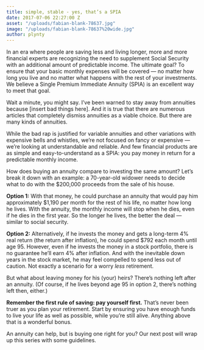 ```yaml
---
title: simple, stable - yes, that’s a SPIA
date: 2017-07-06 22:27:00 Z
asset: "/uploads/fabian-blank-78637.jpg"
image: "/uploads/fabian-blank-78637%20wide.jpg"
author: plynty
---
```


In an era where people are saving less and living longer, more and more financial experts are recognizing the need to supplement Social Security with an additional amount of predictable income. The ultimate goal? To ensure that your basic monthly expenses will be covered — no matter how long you live and no matter what happens with the rest of your investments. We believe a Single Premium Immediate Annuity (SPIA) is an excellent way to meet that goal.

Wait a minute, you might say. I’ve been warned to stay away from annuities because [insert bad things here]. And it is true that there are numerous articles that completely dismiss annuities as a viable choice. But there are many kinds of annuities. 

While the bad rap is justified for variable annuities and other variations with expensive bells and whistles, we’re not focused on fancy or expensive — we’re looking at understandable and reliable. And few financial products are as simple and easy-to-understand as a SPIA: you pay money in return for a predictable monthly income.

How does buying an annuity compare to investing the same amount? Let’s break it down with an example: a 70-year-old widower needs to decide what to do with the $200,000 proceeds from the sale of his house.

**Option 1:** With that money, he could purchase an annuity that would pay him approximately $1,190 per month for the rest of his life, no matter how long he lives. With the annuity, the monthly income will stop when he dies, even if he dies in the first year. So the longer he lives, the better the deal — similar to social security.  

**Option 2:** Alternatively, if he invests the money and gets a long-term 4% real return (the return after inflation), he could spend $792 each month until age 95. However, even if he invests the money in a stock portfolio, there is no guarantee he’ll earn 4% after inflation. And with the inevitable down years in the stock market, he may feel compelled to spend less out of caution. Not exactly a scenario for a worry *less* retirement.

But what about leaving money for his (your) heirs? There’s nothing left after an annuity. (Of course, if he lives beyond age 95 in option 2, there’s nothing left then, either.) 

**Remember the first rule of saving: pay yourself first.** That’s never been truer as you plan your retirement. Start by ensuring you have enough funds to live your life as well as possible, while you’re still alive. Anything above that is a wonderful bonus.

An annuity can help, but is buying one right for you? Our next post will wrap up this series with some guidelines.